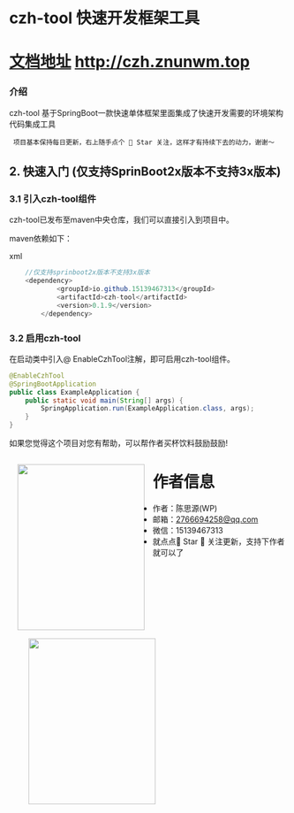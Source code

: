 # czh-tool 快速开发框架工具
# [文档地址](http://czh.znunwm.top/)  http://czh.znunwm.top
### 介绍
czh-tool 基于SpringBoot一款快速单体框架里面集成了快速开发需要的环境架构代码集成工具

```
 项目基本保持每日更新，右上随手点个 🌟 Star 关注，这样才有持续下去的动力，谢谢～

```

## 2. 快速入门  (仅支持SprinBoot2x版本不支持3x版本)

### 3.1 引入czh-tool组件

czh-tool已发布至maven中央仓库，我们可以直接引入到项目中。

maven依赖如下：

xml

```java
    //仅支持sprinboot2x版本不支持3x版本
    <dependency>
            <groupId>io.github.15139467313</groupId>
            <artifactId>czh-tool</artifactId>
            <version>0.1.9</version>
        </dependency>
```

### 3.2 启用czh-tool

在启动类中引入@ EnableCzhTool注解，即可启用czh-tool组件。

```java
@EnableCzhTool
@SpringBootApplication
public class ExampleApplication {
    public static void main(String[] args) {
        SpringApplication.run(ExampleApplication.class, args);
    }
}
```

如果您觉得这个项目对您有帮助，可以帮作者买杯饮料鼓励鼓励!

<img src="https://znunwm.top/upload/2023/04/%E5%BE%AE%E4%BF%A1%E5%9B%BE%E7%89%87_20230402163414.jpg" width = "230" height="300" style="float:left; margin: 15px;"/>




<img src="https://znunwm.top/upload/2023/04/%E5%BE%AE%E4%BF%A1%E5%9B%BE%E7%89%87_20230402161550.jpg" width = "230" height="300" style="float:left; margin-left: 35px;"/>


# 作者信息

- 作者：陈思源(WP)
- 邮箱：2766694258@qq.com
- 微信：15139467313
- 就点点🌟 Star 🌟 关注更新，支持下作者就可以了





